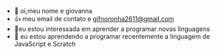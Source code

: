 - 👋 oi,meu nome e giovanna
- 👍 meu email de contato e gifnoronha2611@gmail.com
- 👀eu estou interessada em aprender a programar novas linguagens
- 🌱 eu estou aprendendo a programar recentemente a linguagem de JavaScript e Scratch


<!---
ginoronha/ginoronha is a ✨ special ✨ repository because its `README.md` (this file) appears on your GitHub profile.
You can click the Preview link to take a look at your changes.
--->
